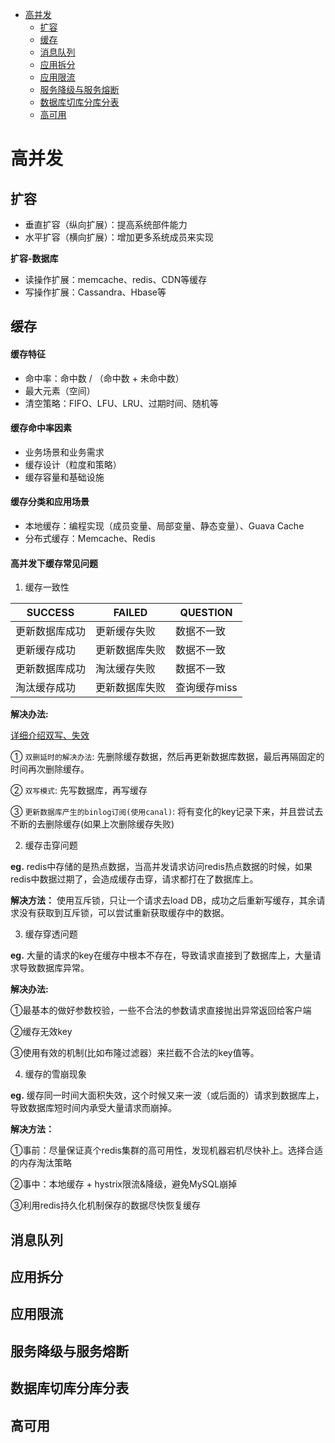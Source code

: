 <!-- GFM-TOC -->
* [高并发](#高并发)
    * [扩容](#扩容)
    * [缓存](#缓存)
    * [消息队列](#消息队列)
    * [应用拆分](#应用拆分)
    * [应用限流](#应用限流)
    * [服务降级与服务熔断](#服务降级与服务熔断)
    * [数据库切库分库分表](#数据库切库分库分表)
    * [高可用](#高可用)
<!-- GFM-TOC -->

# 高并发

## 扩容

- 垂直扩容（纵向扩展）：提高系统部件能力
- 水平扩容（横向扩展）：增加更多系统成员来实现

**扩容-数据库**
- 读操作扩展：memcache、redis、CDN等缓存
- 写操作扩展：Cassandra、Hbase等

## 缓存

#### 缓存特征
- 命中率：命中数 / （命中数 + 未命中数）
- 最大元素（空间）
- 清空策略：FIFO、LFU、LRU、过期时间、随机等

#### 缓存命中率因素
- 业务场景和业务需求
- 缓存设计（粒度和策略）
- 缓存容量和基础设施

#### 缓存分类和应用场景
- 本地缓存：编程实现（成员变量、局部变量、静态变量）、Guava Cache
- 分布式缓存：Memcache、Redis

#### 高并发下缓存常见问题

1. 缓存一致性

|SUCCESS|FAILED|QUESTION|
|-|-|-|
|更新数据库成功|更新缓存失败|数据不一致|
|更新缓存成功|更新数据库失败|数据不一致|
|更新数据库成功|淘汰缓存失败|数据不一致|
|淘汰缓存成功|更新数据库失败|查询缓存miss|

**解决办法:**

[详细介绍双写、失效](https://www.cnblogs.com/lzghyh/p/13276514.html)

① `双删延时的解决办法`: 先删除缓存数据，然后再更新数据库数据，最后再隔固定的时间再次删除缓存。

② `双写模式`: 先写数据库，再写缓存



③ `更新数据库产生的binlog订阅(使用canal)`: 将有变化的key记录下来，并且尝试去不断的去删除缓存(如果上次删除缓存失败)

2. 缓存击穿问题

**eg.** redis中存储的是热点数据，当高并发请求访问redis热点数据的时候，如果redis中数据过期了，会造成缓存击穿，请求都打在了数据库上。

**解决方法：** 使用互斥锁，只让一个请求去load DB，成功之后重新写缓存，其余请求没有获取到互斥锁，可以尝试重新获取缓存中的数据。

3. 缓存穿透问题

**eg.** 大量的请求的key在缓存中根本不存在，导致请求直接到了数据库上，大量请求导致数据库异常。

**解决办法:** 

①最基本的做好参数校验，一些不合法的参数请求直接抛出异常返回给客户端

②缓存无效key

③使用有效的机制(比如布隆过滤器）来拦截不合法的key值等。

4. 缓存的雪崩现象

**eg.** 缓存同一时间大面积失效，这个时候又来一波（或后面的）请求到数据库上，导致数据库短时间内承受大量请求而崩掉。

**解决方法：** 

①事前：尽量保证真个redis集群的高可用性，发现机器宕机尽快补上。选择合适的内存淘汰策略

②事中：本地缓存 + hystrix限流&降级，避免MySQL崩掉

③利用redis持久化机制保存的数据尽快恢复缓存

## 消息队列


## 应用拆分


## 应用限流


## 服务降级与服务熔断


## 数据库切库分库分表


## 高可用